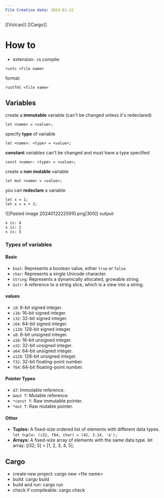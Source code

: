 ```yaml
---
File Creation date: 2024-01-22
---
```

[[Vulcan]]
[[Cargo]]

# How to 
- extension: .rs
compile:
```
rustc <file name>
```
format:
```
rustfmt <file name>
```
## Variables
create a **immutable** variable (can't be changed unless it's redeclared)
```
let <name> = <value>;
```
specify **type** of variable
```
let <name>: <type> = <value>;
```
**constant** variables can't be changed and must have a type specified
```
const <name>: <type> = <value>;
```
create a **non mutable** variable
```
let mut <name> = <value>;
```
you can **redeclare** a variable
```
let x = 1;
let x = x + 3;
```

![[Pasted image 20240122225910.png|300]]
output:
```
x is: 4
x is: 2
x is: 5
```
### Types of variables
#### Basic
- `bool`: Represents a boolean value, either `true` or `false`.
- `char`: Represents a single Unicode character.
- `String`: Represents a dynamically allocated, growable string.
- `&str`: A reference to a string slice, which is a view into a string.
#### values
- `i8`: 8-bit signed integer.
- `i16`: 16-bit signed integer.
- `i32`: 32-bit signed integer.
- `i64`: 64-bit signed integer.
- `i128`: 128-bit signed integer.
- `u8`: 8-bit unsigned integer.
- `u16`: 16-bit unsigned integer.
- `u32`: 32-bit unsigned integer.
- `u64`: 64-bit unsigned integer.
- `u128`: 128-bit unsigned integer.
- `f32`: 32-bit floating-point number.
- `f64`: 64-bit floating-point number.
#### Pointer Types
- `&T`: Immutable reference.
- `&mut T`: Mutable reference.
- `*const T`: Raw immutable pointer.
- `*mut T`: Raw mutable pointer.
#### Other
- **Tuples:** A fixed-size ordered list of elements with different data types.
	`let tuple: (i32, f64, char) = (42, 3.14, 'a');`
- **Arrays:** A fixed-size array of elements with the same data type.
	let array: [i32; 5] = [1, 2, 3, 4, 5];


## Cargo
- create new project: cargo new \<file name\>
- build: cargo build
- build and run: cargo run
- check if compileable: cargo check